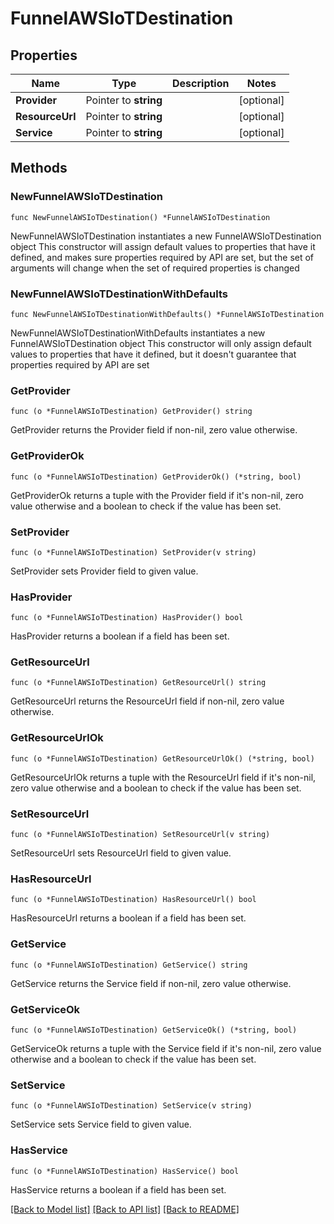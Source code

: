 # FunnelAWSIoTDestination

## Properties

Name | Type | Description | Notes
------------ | ------------- | ------------- | -------------
**Provider** | Pointer to **string** |  | [optional] 
**ResourceUrl** | Pointer to **string** |  | [optional] 
**Service** | Pointer to **string** |  | [optional] 

## Methods

### NewFunnelAWSIoTDestination

`func NewFunnelAWSIoTDestination() *FunnelAWSIoTDestination`

NewFunnelAWSIoTDestination instantiates a new FunnelAWSIoTDestination object
This constructor will assign default values to properties that have it defined,
and makes sure properties required by API are set, but the set of arguments
will change when the set of required properties is changed

### NewFunnelAWSIoTDestinationWithDefaults

`func NewFunnelAWSIoTDestinationWithDefaults() *FunnelAWSIoTDestination`

NewFunnelAWSIoTDestinationWithDefaults instantiates a new FunnelAWSIoTDestination object
This constructor will only assign default values to properties that have it defined,
but it doesn't guarantee that properties required by API are set

### GetProvider

`func (o *FunnelAWSIoTDestination) GetProvider() string`

GetProvider returns the Provider field if non-nil, zero value otherwise.

### GetProviderOk

`func (o *FunnelAWSIoTDestination) GetProviderOk() (*string, bool)`

GetProviderOk returns a tuple with the Provider field if it's non-nil, zero value otherwise
and a boolean to check if the value has been set.

### SetProvider

`func (o *FunnelAWSIoTDestination) SetProvider(v string)`

SetProvider sets Provider field to given value.

### HasProvider

`func (o *FunnelAWSIoTDestination) HasProvider() bool`

HasProvider returns a boolean if a field has been set.

### GetResourceUrl

`func (o *FunnelAWSIoTDestination) GetResourceUrl() string`

GetResourceUrl returns the ResourceUrl field if non-nil, zero value otherwise.

### GetResourceUrlOk

`func (o *FunnelAWSIoTDestination) GetResourceUrlOk() (*string, bool)`

GetResourceUrlOk returns a tuple with the ResourceUrl field if it's non-nil, zero value otherwise
and a boolean to check if the value has been set.

### SetResourceUrl

`func (o *FunnelAWSIoTDestination) SetResourceUrl(v string)`

SetResourceUrl sets ResourceUrl field to given value.

### HasResourceUrl

`func (o *FunnelAWSIoTDestination) HasResourceUrl() bool`

HasResourceUrl returns a boolean if a field has been set.

### GetService

`func (o *FunnelAWSIoTDestination) GetService() string`

GetService returns the Service field if non-nil, zero value otherwise.

### GetServiceOk

`func (o *FunnelAWSIoTDestination) GetServiceOk() (*string, bool)`

GetServiceOk returns a tuple with the Service field if it's non-nil, zero value otherwise
and a boolean to check if the value has been set.

### SetService

`func (o *FunnelAWSIoTDestination) SetService(v string)`

SetService sets Service field to given value.

### HasService

`func (o *FunnelAWSIoTDestination) HasService() bool`

HasService returns a boolean if a field has been set.


[[Back to Model list]](../README.md#documentation-for-models) [[Back to API list]](../README.md#documentation-for-api-endpoints) [[Back to README]](../README.md)


